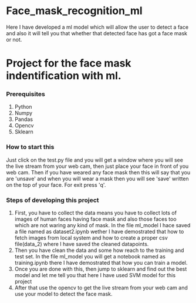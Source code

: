 # Face_mask_recognition_ml
Here I have developed a ml model which will allow the user to detect a face and also it will tell you that whether that detected face has got a face mask or not.
<h1>Project for the face mask indentification with ml.</h1>

<h3>Prerequisites</h3>
<ol>
<li>Python</li>
<li>Numpy</li>
<li>Pandas</li>
<li>Opencv</li>
<li>Sklearn</li>
</ol>

<h3>How to start this</h3>
Just click on the test.py file and you will get a window where you will see the live stream from your web cam, then just place your face in front of you web cam. Then if you have
weared any face mask then this will say that you are 'unsave' and when you will wear a mask then you will see 'save' written on the top of your face. For exit press 'q'.

<h3>Steps of developing this project</h3>
<ol>
<li>First, you have to collect the data means you have to collect lots of images of human faces having face mask and also those faces too which are not waring any kind of mask. In the file ml_model I hace saved a file named as dataset2.ipynb wether I have demostrated that how to fetch images from local system and how to create a proper csv file(data_2) where I have saved the cleaned datapoints.</li>
<li>Then you have clean the data and some how reach to the training and test set. In the file ml_model you will get a notebook named as training.ipynb there I have demostrated that how you can train a model.</li>
<li>Once you are done with this, then jump to sklearn and find out the best model and let me tell you that here I have used SVM model for this project</li>
<li>After that use the opencv to get the live stream from your web cam and use your model to detect the face mask.</li>
</ol>
